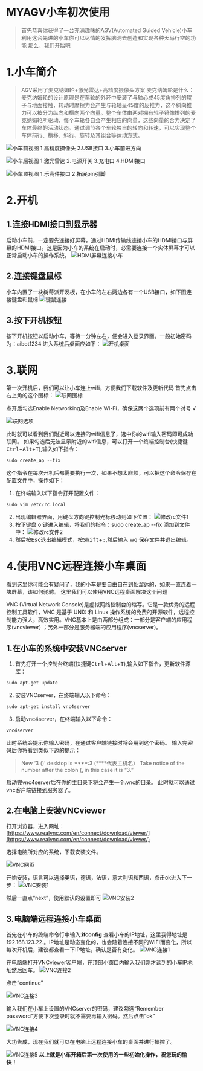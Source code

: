 ﻿# MYAGV小车初次使用
> 首先恭喜你获得了一台充满趣味的AGV(Automated Guided Vehicle)小车
> 利用这台先进的小车你可以尽情的发挥脑洞去创造和实现各种天马行空的功能
> 那么，我们开始吧
# 1.小车简介

> AGV采用了麦克纳姆轮+激光雷达+高精度摄像头方案
> 麦克纳姆轮是什么：麦克纳姆轮的设计原理是在车轮的外环中安装了与轴心成45度角排列的辊子与地面接触，转动时摩擦力会产生与轮轴呈45度的反推力，这个斜向推力可以被分为纵向和横向两个向量。整个车体由两对拥有辊子镜像排列的麦克纳姆轮所驱动，每个车轮各自会产生相应的向量，这些向量的合力决定了车体最终的活动状态。通过调节各个车轮独自的转向和转速，可以实现整个车体前行、横移、斜行、旋转及其组合等运动方式。

![小车前视图](./image/小车初次使用/小车前视图.png)
1.高精度摄像头  2.USB接口   3.小车前进方向

![小车后视图](./image/小车初次使用/小车后视图.png)
1.激光雷达  2.电源开关   3.充电口  4.HDMI接口

![小车顶视图](./image/小车初次使用/小车顶视图.png)
1.乐高件接口  2.拓展pin引脚 


# 2.开机
## 1.连接HDMI接口到显示器
启动小车前，一定要先连接好屏幕，通过HDMI传输线连接小车的HDMI接口与屏幕的HDMI接口。这是因为小车的系统在启动时，必需要连接一个实体屏幕才可以正常启动小车的操作系统。
![HDMI屏幕连接小车](./image/小车初次使用/hdmi连接.png)

## 2.连接键盘鼠标
小车内置了一块树莓派开发板，在小车的左右两边各有一个USB接口，如下图连接键盘和鼠标
![键鼠连接](./image/小车初次使用/键鼠连接.png)

## 3.按下开机按钮
按下开机按钮以启动小车，等待一分钟左右，便会进入登录界面。一般初始密码为：aibot1234
进入系统后桌面应如下：
![开机桌面](./image/小车初次使用/开机桌面.png)
# 3.联网

第一次开机后，我们可以让小车连上wifi，方便我们下载软件及更新代码
首先点击右上角的这个图标：
![联网图标](./image/小车初次使用/联网图标.png)

点开后勾选Enable Networking及Enable Wi-Fi，确保这两个选项前有两个对号 √

![联网选项](./image/小车初次使用/联网选项.png)

此时就可以看到我们附近可以连接的wifi信息了，选中你的wifi输入密码即可成功联网。
如果勾选后无法显示附近的wifi信息，可以打开一个终端控制台(快捷键<kbd>Ctrl</kbd>+<kbd>Alt</kbd>+<kbd>T</kbd>),输入如下指令：

```c
sudo create_ap --fix
```
这个指令在每次开机后都需要执行一次，如果不想太麻烦，可以把这个命令保存在配置文件中，操作如下：
1. 在终端输入以下指令打开配置文件：
```c
sudo vim /etc/rc.local 
```
2. 出现编辑器界面，用键盘方向键控制光标移动到如下位置：
![修改rc文件1](./image/小车初次使用/修改rc1.png)
3. 按下键盘 <kbd>o</kbd> 键进入编辑，将我们的指令：sudo create_ap --fix 添加到文件中：
![修改rc文件2](./image/小车初次使用/修改rc2.png)
4. 然后按<kbd>Esc</kbd>退出编辑模式，按<kbd>Shift</kbd>+<kbd>:</kbd>,然后输入 wq 保存文件并退出编辑。

# 4.使用VNC远程连接小车桌面
看到这里你可能会有疑问了，我的小车是要自由自在到处溜达的，如果一直连着一块屏幕，该如何驰骋。
这里我们可以使用VNC远程桌面解决这个问题

VNC (Virtual Network Console)是虚拟网络控制台的缩写。它是一款优秀的远程控制工具软件，VNC 是基于 UNIX 和 Linux 操作系统的免费的开源软件，远程控制能力强大，高效实用。VNC基本上是由两部分组成：一部分是客户端的应用程序(vncviewer)  ；另外一部分是服务器端的应用程序(vncserver)。


## 1.在小车的系统中安装VNCserver
1. 首先打开一个控制台终端(快捷键<kbd>Ctrl</kbd>+<kbd>Alt</kbd>+<kbd>T</kbd>),输入如下指令，更新软件源库：

```c
sudo apt-get update 
```
2. 安装VNCserver，在终端输入以下命令：

```c
sudo apt-get install vnc4server
```
3. 启动vnc4server，在终端输入以下命令：

```c
vnc4server
```
此时系统会提示你输入密码，在通过客户端链接时将会用到这个密码。
输入完密码后你将看到类似下边的提示：

> New ‘3 ()’ desktop is ****:3 (****代表主机名） Take notice of the number
> after the colon (, in this case it is “3.”

启动完vnc4server后在你的主目录下将会产生一个.vnc的目录。
此时就可以通过vnc客户端链接到服务器了。

## 2.在电脑上安装VNCviewer

打开浏览器，进入网址：[https://www.realvnc.com/en/connect/download/viewer/](https://www.realvnc.com/en/connect/download/viewer/)

选择电脑所对应的系统，下载安装文件。

![VNC网页](./image/小车初次使用/vnc网页.png)

开始安装，语言可以选择英语，德语，法语，意大利语和西语，点击ok进入下一步：
![VNC安装1](./image/小车初次使用/vnc安装1.png)

然后一直点“next”，使用默认的设置即可
![VNC安装2](./image/小车初次使用/vnc安装2.png)

## 3.电脑端远程连接小车桌面
首先在小车的终端命令行中输入:**ifconfig**  查看小车的IP地址，这里我得地址是192.168.123.22.。IP地址是动态变化的，也会随着连接不同的WIFI而变化，所以每次开机后，建议都查看一下IP地址，确认是否有变化。
![VNC连接1](./image/小车初次使用/vnc连接1.png)

在电脑端打开VNCviewer客户端，在顶部小窗口内输入我们刚才读到的小车IP地址然后回车。
![VNC连接2](./image/小车初次使用/vnc连接2.png)

点击“continue”

![VNC连接3](./image/小车初次使用/vnc连接3.png)

输入我们在小车上设置的VNCserver的密码，建议勾选“Remember password”方便下次登录时就不需要再输入密码。然后点击“ok”

![VNC连接4](./image/小车初次使用/vnc连接4.png)

大功告成，现在我们就可以在电脑上远程连接小车的桌面并进行操控了。

![VNC连接5](./image/小车初次使用/vnc连接5.png)
**以上就是小车开箱后第一次使用的一些初始化操作，祝您玩的愉快！**
